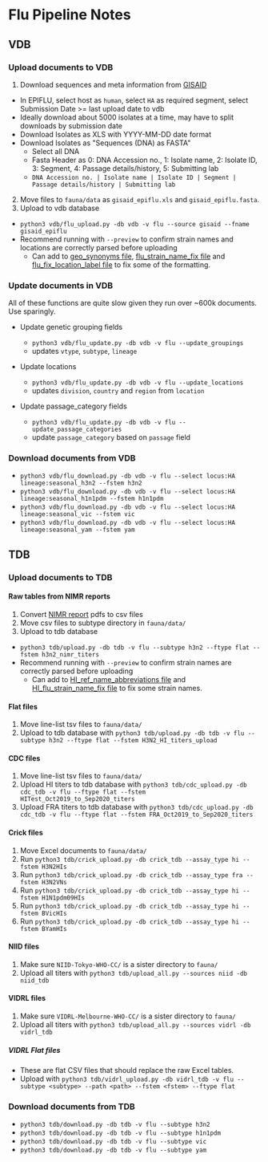 # Flu Pipeline Notes

## VDB

### Upload documents to VDB

1. Download sequences and meta information from [GISAID](http://platform.gisaid.org/)
  * In EPIFLU, select host as `human`, select `HA` as required segment, select Submission Date >= last upload date to vdb
  * Ideally download about 5000 isolates at a time, may have to split downloads by submission date
  * Download Isolates as XLS with YYYY-MM-DD date format
  * Download Isolates as "Sequences (DNA) as FASTA"
    * Select all DNA
    * Fasta Header as 0: DNA Accession no., 1: Isolate name, 2: Isolate ID, 3: Segment, 4: Passage details/history, 5: Submitting lab
    * `DNA Accession no. | Isolate name | Isolate ID | Segment | Passage details/history | Submitting lab`
2. Move files to `fauna/data` as `gisaid_epiflu.xls` and `gisaid_epiflu.fasta`.
3. Upload to vdb database
  * `python3 vdb/flu_upload.py -db vdb -v flu --source gisaid --fname gisaid_epiflu`
  * Recommend running with `--preview` to confirm strain names and locations are correctly parsed before uploading
  	* Can add to [geo_synonyms file](source-data/geo_synonyms.tsv), [flu_strain_name_fix file](source-data/flu_strain_name_fix.tsv) and [flu_fix_location_label file](source-data/flu_fix_location_label.tsv) to fix some of the formatting.

### Update documents in VDB

All of these functions are quite slow given they run over ~600k documents. Use sparingly.

* Update genetic grouping fields
  * `python3 vdb/flu_update.py -db vdb -v flu --update_groupings`
  * updates `vtype`, `subtype`, `lineage`

* Update locations
  * `python3 vdb/flu_update.py -db vdb -v flu --update_locations`
  * updates `division`, `country` and `region` from `location`

* Update passage_category fields
  * `python3 vdb/flu_update.py -db vdb -v flu --update_passage_categories`
  * update `passage_category` based on `passage` field

### Download documents from VDB

* `python3 vdb/flu_download.py -db vdb -v flu --select locus:HA lineage:seasonal_h3n2 --fstem h3n2`
* `python3 vdb/flu_download.py -db vdb -v flu --select locus:HA lineage:seasonal_h1n1pdm --fstem h1n1pdm`
* `python3 vdb/flu_download.py -db vdb -v flu --select locus:HA lineage:seasonal_vic --fstem vic`
* `python3 vdb/flu_download.py -db vdb -v flu --select locus:HA lineage:seasonal_yam --fstem yam`

## TDB

### Upload documents to TDB

#### Raw tables from NIMR reports

1. Convert [NIMR report](https://www.crick.ac.uk/research/worldwide-influenza-centre/annual-and-interim-reports/) pdfs to csv files
2. Move csv files to subtype directory in `fauna/data/`
3. Upload to tdb database
  * `python3 tdb/upload.py -db tdb -v flu --subtype h3n2 --ftype flat --fstem h3n2_nimr_titers`
  * Recommend running with `--preview` to confirm strain names are correctly parsed before uploading
  	* Can add to [HI_ref_name_abbreviations file](source-data/HI_ref_name_abbreviations.tsv) and [HI_flu_strain_name_fix file](source-data/HI_flu_strain_name_fix.tsv) to fix some strain names.

#### Flat files

1. Move line-list tsv files to `fauna/data/`
2. Upload to tdb database with `python3 tdb/upload.py -db tdb -v flu --subtype h3n2 --ftype flat --fstem H3N2_HI_titers_upload`

#### CDC files

1. Move line-list tsv files to `fauna/data/`
2. Upload HI titers to tdb database with `python3 tdb/cdc_upload.py -db cdc_tdb -v flu --ftype flat --fstem HITest_Oct2019_to_Sep2020_titers`
3. Upload FRA titers to tdb database with `python3 tdb/cdc_upload.py -db cdc_tdb -v flu --ftype flat --fstem FRA_Oct2019_to_Sep2020_titers`

#### Crick files

1. Move Excel documents to `fauna/data/`
2. Run `python3 tdb/crick_upload.py -db crick_tdb --assay_type hi --fstem H3N2HIs`
3. Run `python3 tdb/crick_upload.py -db crick_tdb --assay_type fra --fstem H3N2VNs`
4. Run `python3 tdb/crick_upload.py -db crick_tdb --assay_type hi --fstem H1N1pdm09HIs`
5. Run `python3 tdb/crick_upload.py -db crick_tdb --assay_type hi --fstem BVicHIs`
6. Run `python3 tdb/crick_upload.py -db crick_tdb --assay_type hi --fstem BYamHIs`

#### NIID files

1. Make sure `NIID-Tokyo-WHO-CC/` is a sister directory to `fauna/`
2. Upload all titers with `python3 tdb/upload_all.py --sources niid -db niid_tdb`

#### VIDRL files

1. Make sure `VIDRL-Melbourne-WHO-CC/` is a sister directory to `fauna/`
2. Upload all titers with `python3 tdb/upload_all.py --sources vidrl -db vidrl_tdb`

##### VIDRL Flat files
* These are flat CSV files that should replace the raw Excel tables.
* Upload with `python3 tdb/vidrl_upload.py -db vidrl_tdb -v flu --subtype <subtype> --path <path> --fstem <fstem> --ftype flat`

### Download documents from TDB

* `python3 tdb/download.py -db tdb -v flu --subtype h3n2`
* `python3 tdb/download.py -db tdb -v flu --subtype h1n1pdm`
* `python3 tdb/download.py -db tdb -v flu --subtype vic`
* `python3 tdb/download.py -db tdb -v flu --subtype yam`
